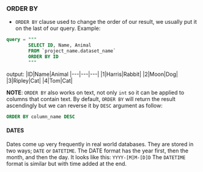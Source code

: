 ### ORDER BY
- `ORDER BY` clause used to change the order of our result, we usually put it on the last of our query. 
Example:
```sql
query = """
        SELECT ID, Name, Animal
        FROM `project_name.dataset_name`
        ORDER BY ID 
        """
```
output:
|ID|Name|Animal
|---|---|---|
|1|Harris|Rabbit|
|2|Moon|Dog|
|3|Ripley|Cat|
|4|Tom|Cat|

**NOTE**: `ORDER BY` also works on text, not only `int` so it can be applied to columns that contain text. By default, `ORDER BY` will return the result ascendingly but we can reverse it by `DESC` argument as follow:
```sql
ORDER BY column_name DESC
```

#### DATES
Dates come up very frequently in real world databases. They are stored in two ways; `DATE` or `DATETIME`.
The DATE format has the year first, then the month, and then the day. It looks like this:
`YYYY-[M]M-[D]D`
The `DATETIME` format is similar but with time added at the end. 
